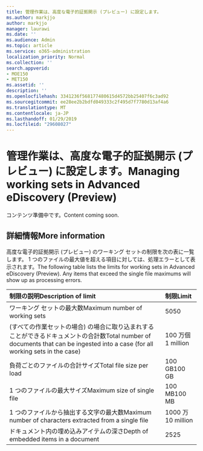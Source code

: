 ```yaml
---
title: 管理作業は、高度な電子的証拠開示 (プレビュー) に設定します。
ms.author: markjjo
author: markjjo
manager: laurawi
ms.date: ''
ms.audience: Admin
ms.topic: article
ms.service: o365-administration
localization_priority: Normal
ms.collection: ''
search.appverid:
- MOE150
- MET150
ms.assetid: ''
description: ''
ms.openlocfilehash: 3341236f568177480615d4572bb25407f6c3ad92
ms.sourcegitcommit: ee28ee2b2bdfd049333c2f495d7f7780d13af4a6
ms.translationtype: MT
ms.contentlocale: ja-JP
ms.lasthandoff: 01/29/2019
ms.locfileid: "29608027"
---
```

# <a name="managing-working-sets-in-advanced-ediscovery-preview"></a><span data-ttu-id="09261-102">管理作業は、高度な電子的証拠開示 (プレビュー) に設定します。</span><span class="sxs-lookup"><span data-stu-id="09261-102">Managing working sets in Advanced eDiscovery (Preview)</span></span>  

<span data-ttu-id="09261-103">コンテンツ準備中です。</span><span class="sxs-lookup"><span data-stu-id="09261-103">Content coming soon.</span></span>

## <a name="more-information"></a><span data-ttu-id="09261-104">詳細情報</span><span class="sxs-lookup"><span data-stu-id="09261-104">More information</span></span>

<span data-ttu-id="09261-p101">高度な電子的証拠開示 (プレビュー) のワーキング セットの制限を次の表に一覧します。 1 つのファイルの最大値を超える項目に対しては、処理エラーとして表示されます。</span><span class="sxs-lookup"><span data-stu-id="09261-p101">The following table lists the limits for working sets in Advanced eDiscovery (Preview).  Any items that exceed the single file maximums will show up as processing errors.</span></span>
    
  |<span data-ttu-id="09261-107">**制限の説明**</span><span class="sxs-lookup"><span data-stu-id="09261-107">**Description of limit**</span></span>|<span data-ttu-id="09261-108">**制限**</span><span class="sxs-lookup"><span data-stu-id="09261-108">**Limit**</span></span>|
  |:-----|:-----|
  |<span data-ttu-id="09261-109">ワーキング セットの最大数</span><span class="sxs-lookup"><span data-stu-id="09261-109">Maximum number of working sets</span></span>  <br/> |<span data-ttu-id="09261-110">50</span><span class="sxs-lookup"><span data-stu-id="09261-110">50</span></span>  <br/> |
  |<span data-ttu-id="09261-111">(すべての作業セットの場合) の場合に取り込まれすることができるドキュメントの合計数</span><span class="sxs-lookup"><span data-stu-id="09261-111">Total number of documents that can be ingested into a case (for all working sets in the case)</span></span>  <br/> |<span data-ttu-id="09261-112">100 万個</span><span class="sxs-lookup"><span data-stu-id="09261-112">1 million</span></span>  <br/> |
  |<span data-ttu-id="09261-113">負荷ごとのファイルの合計サイズ</span><span class="sxs-lookup"><span data-stu-id="09261-113">Total file size per load</span></span>  <br/> |<span data-ttu-id="09261-114">100 GB</span><span class="sxs-lookup"><span data-stu-id="09261-114">100 GB</span></span>  <br/> |
  |<span data-ttu-id="09261-115">1 つのファイルの最大サイズ</span><span class="sxs-lookup"><span data-stu-id="09261-115">Maximum size of single file</span></span>   <br/> |<span data-ttu-id="09261-116">100 MB</span><span class="sxs-lookup"><span data-stu-id="09261-116">100 MB</span></span>  <br/> |
  |<span data-ttu-id="09261-117">1 つのファイルから抽出する文字の最大数</span><span class="sxs-lookup"><span data-stu-id="09261-117">Maximum number of characters extracted from a single file</span></span>  <br/> |<span data-ttu-id="09261-118">1000 万</span><span class="sxs-lookup"><span data-stu-id="09261-118">10 million</span></span>  <br/> |
  |<span data-ttu-id="09261-119">ドキュメント内の埋め込みアイテムの深さ</span><span class="sxs-lookup"><span data-stu-id="09261-119">Depth of embedded items in a document</span></span>  <br/> |<span data-ttu-id="09261-120">25</span><span class="sxs-lookup"><span data-stu-id="09261-120">25</span></span>  <br/> |
  

